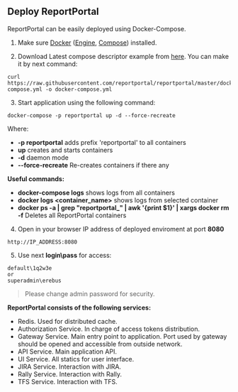 ## Deploy ReportPortal

ReportPortal can be easily deployed using Docker-Compose. 

1. Make sure [Docker](https://docs.docker.com/engine/installation/) ([Engine](https://docs.docker.com/engine/installation/), [Compose](https://docs.docker.com/compose/install/)) installed.

2. Download Latest compose descriptor example from [here](<https://github.com/reportportal/reportportal/blob/master/docker-compose.yml>). You can make it by next command: 

  ```Shell
  curl https://raw.githubusercontent.com/reportportal/reportportal/master/docker-compose.yml -o docker-compose.yml
  ```

3. Start application using the following command:

```Shell
docker-compose -p reportportal up -d --force-recreate
``` 
Where:
- **-p reportportal** adds prefix 'reportportal' to all containers
- **up** creates and starts containers
- **-d** daemon mode
- **--force-recreate** Re-creates containers if there any

**Useful commands:**
- **docker-compose logs** shows logs from all containers
- **docker logs &lt;container_name&gt;** shows logs from selected container
- **docker ps -a | grep "reportportal_" | awk '{print $1}' | xargs docker rm -f** Deletes all ReportPortal containers

4. Open in your browser IP address of deployed enviroment at port **8080**

  ```
  http://IP_ADDRESS:8080
  ```
5. Use next **login\pass** for access: 
```shell
default\1q2w3e
or
superadmin\erebus
```

>Please change admin password for security.


**ReportPortal consists of the following services:**

- Redis. Used for distributed cache.
- Authorization Service. In charge of access tokens distribution.
- Gateway Service. Main entry point to application. Port used by gateway should be opened and accessible from outside network.
- API Service. Main application API.
- UI Service. All statics for user interface.
- JIRA Service. Interaction with JIRA.
- Rally Service. Interaction with Rally.
- TFS Service. Interaction with TFS.

